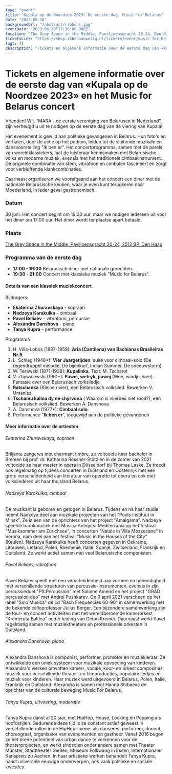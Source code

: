```yaml
---
type: "event"
title: "Kupala op de Noordzee 2023. De eerste dag. Music for Belarus"
date: "2023-05-16"
backgroundUrl: "/abstract/ribbons.jpg"
eventDate: "2023-06-30T17:30:00.000Z"
location: "The Grey Space in the Middle, Paviljoensgracht 20-24, Den Haag"
ticketsLink: "https://shop.ikbenaanwezig.nl/tickets/event/music-for-belarus-2023"
tags: []
description: "Tickets en algemene informatie over de eerste dag van «Kupala op de Noordzee 2023» en het Music for Belarus concert"
---
```


# Tickets en algemene informatie over de eerste dag van «Kupala op de Noordzee 2023» en het Music for Belarus concert

Vrienden! Wij, “MARA - de eerste vereniging van Belarusen in Nederland”, zijn verheugd u uit te nodigen op de eerste dag van de viering van Kupala!

Het evenement is gewijd aan politieke gevangenen in Belarus. Hun foto's en verhalen, door de actie op het podium, leiden tot de sluitende muzikale en dansvoorstelling "Ik ben er". Het concertprogramma, samen met de parels van wereldklassiekers, laat de luisteraar kennismaken met Belarusische volks en moderne muziek, evenals met het traditionele cimbaalinstrument.
De originele combinatie van stem, vibrafoon en cimbalen fascineert en zorgt voor verbluffende klankcombinaties.

Daarnaast organiseren we voorafgaand aan het concert een diner met de nationale Belarusische keuken, waar je even kunt terugkeren naar Moederland, in ieder geval gastronomisch.

### Datum
30 juni. Het concert begint om 19:30 uur, maar we nodigen iedereen uit voor het diner om 17:00 uur. Het diner wordt ter plaatse apart betaald.

### Plaats
[The Grey Space in the Middle, Paviljoensgracht 20-24, 2512 BP, Den Haag](https://goo.gl/maps/Kmi2kzQXV2971sjG8)

### Programma van de eerste dag
- **17:00 - 19:00** Belarusisch diner met nationale gerechten.
- **19:30 - 21:00** Concert met klassieke muziek "Music for Belarus".

#### Details van een klassiek muziekconcert

Bijdragers:

* **Ekaterina Zhuravskaya** - sopraan
* **Nadzeya Karakulka** - cimbaal
* **Pavel Beliaev** - vibrafoon, percussie
* **Alexandra Danshova** - piano
* **Tanya Kupra** - performance

Programma
1. H. Villa-Lobos (1887-1959): **Aria (Cantilena) van Bachianas Brasileiras Nr.5**.
2. L. Schleg (1948*): **Vier Jaargetijden**, suite voor cimbaal-solo (De regendruppel melodie, De bijenkorf, Indian Summer, De sneeuwstorm).
3. W. Terawski (1871-1938): **Kupalinka**. Text: M. Tscharot
4. V. Zhywalewski (1961*): **Pawej, wetryk, pawej** (Wee, windje, wee). Fantasie over een Belarusisch volksliedje
5. **Ratschanka** (Kleine rivier), een Belarusisch volkslied. Bewerken V. Umaniez
6. **Tschamu kalina dy ne chyrvona** ( Waarom is vlierbes niet rood?), een Belarusisch volkslied. Bewerken A. Danshova
7. A. Danshova (1977*): **Cimbaal solo**. 
8. Performance "**Ik ben er**”, toegewijd aan de politieke gevangenen

#### Meer informatie over de artiesten

###### Ekaterina Zhuravskaya, sopraan

Briljante zangeres met charmant timbre, ze voltooide haar bachelor in
Bremen bij prof. dr. Katharina Rössner-Stütz en in de zomer van 2021
voltooide ze haar master in opera in Düsseldorf bij Thomas Laske. Ze
treedt ook regelmatig op tijdens concerten in Duitsland en Oostenrijk
met een grote verscheidenheid aan literatuur van operette tot opera en
ook met volksliederen uit haar thuisland Belarus.

###### Nadzeya Karakulka, cimbaal

De muzikant is geboren en getogen in Belarus. Tijdens en na haar
studie neemt Nadzeya deel aan muzikale projecten van het "Pools
Instituut in Minsk". Ze is een van de oprichters van het project
"Amalgama". Nadzeya speelde barokmuziek met Musica Antiquea
Mediterrania op het festival "Musiksommer am Zürichsee", in concerten
"Natale in Villa Mozzecane" in Verona, nam deel aan het festival
"Music in the Houses of the City" (Keulen). Nadzeya Karakulka heeft
concerten gegeven in Oekraïne, Litouwen, Letland, Polen, Roemenië,
Italië, Spanje, Zwitserland, Frankrijk en Duitsland. Ze werkt actief
samen met veel Belarusische componisten.

###### Pavel Beliaev, vibrafoon

Pavel Beliaev speelt met een verscheidenheid aan vormen en
behendigheid met verschillende structuren van percussie-instrumenten,
evenals in zijn percussieduet "PS:Percussion" met Salome Amend en het
project "GRAD percussion duo" met Andrei Pushkarev. Op 9 april 2021
verscheen op het label "Solo Musica" de cd "Bach Frequencies 60-90" in
samenwerking met de bekende celloprofessor Julius Berger. Een
bijzondere samenwerking zijn de tour- en concert activiteiten met het
wereldberoemde kamerorkest "Kremerata Baltica" onder leiding van Gidon
Kremer. Daarnaast werkt Pavel regelmatig samen met muziektheaters en
professionele orkesten in Duitsland.

###### Alexandra Danshova, piano

Alexandra Danshova is componist, performer, promotor en muziekleraar.
Ze ontwikkelde een uniek systeem voor muzikale opvoeding van kinderen.
Alexandra's werken omvatten kamer-, vocale, koor- en orkest
composities, muziek voor verschillende theater- en filmproducties,
populaire liedjes en muziek voor kinderen. Haar muziek werd uitgevoerd
in Belarus, Polen, Italië, Frankrijk en Duitsland. Alexandra is samen
met Hanna Shibaeva de oprichter van de culturele beweging Music For
Belarus.

###### Tanya Kupra, uitvoering, moderatie

Tanya Kupra danst al 20 jaar, met HipHop, House, Locking en Popping
als hoofdstijlen. Gedurende deze tijd is ze constant actief geweest in
verschillende rollen in de HipHop-scene: als danseres, performer,
docent, choreograaf, organisator van evenementen en gastheer. Vanaf
2016 begon ze het brede potentieel van urban dance te verkennen voor
de theaterprojecten, en werkt sindsdien onder andere samen met Theater
Münster, Stadttheater Gießen, Museum Folkwang in Essen,
Internationaler Karlspreis zu Aachen. In haar artistieke werken
behandelt Tanya Kupra, naast universele eeuwige onderwerpen, ook vaak
politieke en sociale kwesties.
